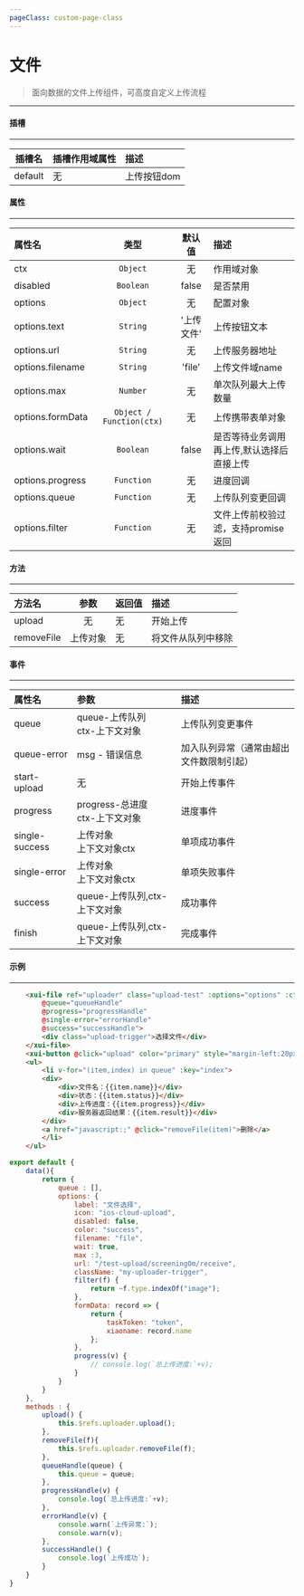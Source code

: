 ```yaml
---
pageClass: custom-page-class
---
```

# 文件
> 面向数据的文件上传组件，可高度自定义上传流程
---
#### 插槽
---
| 插槽名  | 插槽作用域属性 | 描述        |
| :-----: | :------------- | :---------- |
| default | 无             | 上传按钮dom |

#### 属性
---
| 属性名           | 类型                       | 默认值     | 描述                                      |
| :--------------- | :------------------------: | :--------: | :---------------------------------------- |
| ctx              | ` Object `                 | 无         | 作用域对象                                |
| disabled         | ` Boolean `                | false      | 是否禁用                                  |
| options          | ` Object `                 | 无         | 配置对象                                  |
| options.text     | ` String `                 | '上传文件' | 上传按钮文本                              |
| options.url      | ` String `                 | 无         | 上传服务器地址                            |
| options.filename | ` String `                 | 'file'     | 上传文件域name                            |
| options.max      | ` Number `                 | 无         | 单次队列最大上传数量                      |
| options.formData | ` Object / Function(ctx) ` | 无         | 上传携带表单对象                          |
| options.wait     | ` Boolean `                | false      | 是否等待业务调用再上传,默认选择后直接上传 |
| options.progress | ` Function `               | 无         | 进度回调                                  |
| options.queue    | ` Function `               | 无         | 上传队列变更回调                          |
| options.filter   | ` Function `               | 无         | 文件上传前校验过滤，支持promise返回       |

#### 方法
---
| 方法名     | 参数     | 返回值 | 描述               |
| :--------- | :------: | :----- | :----------------- |
| upload     | 无       | 无     | 开始上传           |
| removeFile | 上传对象 | 无     | 将文件从队列中移除 |

#### 事件
---
| 属性名         | 参数                              | 描述                                     |
| :------------- | :-------------------------------- | :--------------------------------------- |
| queue          | queue-上传队列<br>ctx-上下文对象  | 上传队列变更事件                         |
| queue-error    | msg - 错误信息                    | 加入队列异常（通常由超出文件数限制引起） |
| start-upload   | 无                                | 开始上传事件                             |
| progress       | progress-总进度<br>ctx-上下文对象 | 进度事件                                 |
| single-success | 上传对象<br>上下文对象ctx         | 单项成功事件                             |
| single-error   | 上传对象<br>上下文对象ctx         | 单项失败事件                             |
| success        | queue-上传队列,ctx-上下文对象     | 成功事件                                 |
| finish         | queue-上传队列,ctx-上下文对象     | 完成事件                                 |

#### 示例
---
<template>
  <div class="demo-container">
	<xui-file ref="uploader" class="upload-test" :options="options" :ctx="{name : '小明'}" 
        @queue="queueHandle" 
        @progress="progressHandle" 
        @single-error="errorHandle" 
        @success="successHandle">
		<div class="upload-trigger">选择文件</div>
	</xui-file>
    <xui-button @click="upload" color="primary" style="margin-left:20px;vertical-align:top;">开始上传</xui-button>
    <ul>
        <li v-for="(item,index) in queue" :key="index">
        <div>
            <div>文件名：{{item.name}}</div>
            <div>状态：{{item.status}}</div>
            <div>上传进度：{{item.progress}}</div>
            <div>服务器返回结果：{{item.result}}</div>
        </div>
        <a href="javascript:;" @click="removeFile(item)">删除</a>
        </li>
    </ul>
  </div>
</template>

<script>
export default {
    data(){
        return {    
            queue : [],
            options: {
				label: "文件选择",
				icon: "ios-cloud-upload",
				disabled: false,
				color: "success",
				filename: "file",
				wait: true,
				max :3,
				url: "/test-upload/screeningOm/receive",
				className: "my-uploader-trigger",
				filter(f) {
					return ~f.type.indexOf("image");
				},
				formData: record => {
					return {
						taskToken: "token",
						xiaoname: record.name
					};
				},
				progress(v) {
                    // console.log(`总上传进度:`+v);
				}
			}
        }
    },
    methods : {
		upload() {
			this.$refs.uploader.upload();
		},
		removeFile(f){
			this.$refs.uploader.removeFile(f);
		},
		queueHandle(queue) {
			this.queue = queue;
		},
		progressHandle(v) {
            console.log(`总上传进度:`+v);
        },
		errorHandle(v) {
            console.warn(`上传异常:`);
            console.warn(v);
		},
		successHandle() {
            console.log(`上传成功`);
        }
    }
}
</script>
<style>
    .upload-trigger{
        display: inline-block;
        width: 80px;
        height: 80px;
        border:2px solid #ddd;
        background:#FFF;
        text-align:center;
        line-height:80px;
        cursor:pointer;
    }
    .upload-test:hover .upload-trigger{
        background:#ccc;
    }
</style>
``` html
	<xui-file ref="uploader" class="upload-test" :options="options" :ctx="{name : '小明'}" 
        @queue="queueHandle" 
        @progress="progressHandle" 
        @single-error="errorHandle" 
        @success="successHandle">
		<div class="upload-trigger">选择文件</div>
	</xui-file>
    <xui-button @click="upload" color="primary" style="margin-left:20px;vertical-align:top;">开始上传</xui-button>
    <ul>
        <li v-for="(item,index) in queue" :key="index">
        <div>
            <div>文件名：{{item.name}}</div>
            <div>状态：{{item.status}}</div>
            <div>上传进度：{{item.progress}}</div>
            <div>服务器返回结果：{{item.result}}</div>
        </div>
        <a href="javascript:;" @click="removeFile(item)">删除</a>
        </li>
    </ul>
```
``` js
export default {
    data(){
        return {    
            queue : [],
            options: {
				label: "文件选择",
				icon: "ios-cloud-upload",
				disabled: false,
				color: "success",
				filename: "file",
				wait: true,
				max :3,
				url: "/test-upload/screeningOm/receive",
				className: "my-uploader-trigger",
				filter(f) {
					return ~f.type.indexOf("image");
				},
				formData: record => {
					return {
						taskToken: "token",
						xiaoname: record.name
					};
				},
				progress(v) {
                    // console.log(`总上传进度:`+v);
				}
			}
        }
    },
    methods : {
		upload() {
			this.$refs.uploader.upload();
		},
		removeFile(f){
			this.$refs.uploader.removeFile(f);
		},
		queueHandle(queue) {
			this.queue = queue;
		},
		progressHandle(v) {
            console.log(`总上传进度:`+v);
        },
		errorHandle(v) {
            console.warn(`上传异常:`);
            console.warn(v);
		},
		successHandle() {
            console.log(`上传成功`);
        }
    }
}
```
